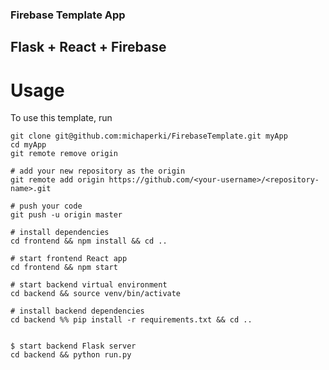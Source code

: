 ### Firebase Template App
## Flask + React + Firebase

# Usage
To use this template, run 
    
    git clone git@github.com:michaperki/FirebaseTemplate.git myApp
    cd myApp
    git remote remove origin

    # add your new repository as the origin
    git remote add origin https://github.com/<your-username>/<repository-name>.git

    # push your code
    git push -u origin master

    # install dependencies
    cd frontend && npm install && cd ..

    # start frontend React app
    cd frontend && npm start

    # start backend virtual environment
    cd backend && source venv/bin/activate

    # install backend dependencies
    cd backend %% pip install -r requirements.txt && cd ..

    
    $ start backend Flask server
    cd backend && python run.py


